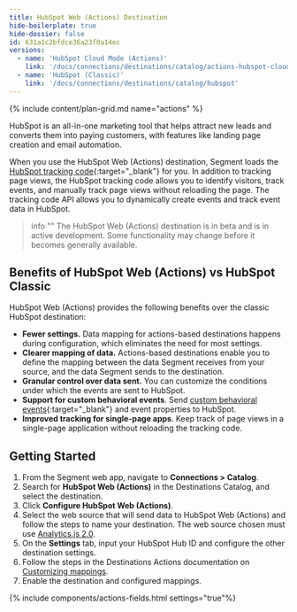 ```yaml
---
title: HubSpot Web (Actions) Destination
hide-boilerplate: true
hide-dossier: false
id: 631a1c2bfdce36a23f0a14ec
versions:
  - name: 'HubSpot Cloud Mode (Actions)'
    link: '/docs/connections/destinations/catalog/actions-hubspot-cloud'
  - name: 'HubSpot (Classic)'
    link: '/docs/connections/destinations/catalog/hubspot'
---
```


{% include content/plan-grid.md name="actions" %}

HubSpot is an all-in-one marketing tool that helps attract new leads and converts them into paying customers, with features like landing page creation and email automation.

When you use the HubSpot Web (Actions) destination, Segment loads the [HubSpot tracking code](https://developers.hubspot.com/docs/api/events/tracking-code){:target="_blank"} for you. In addition to tracking page views, the HubSpot tracking code allows you to identify visitors, track events, and manually track page views without reloading the page. The tracking code API allows you to dynamically create events and track event data in HubSpot.

> info ""
> The HubSpot Web (Actions) destination is in beta and is in active development. Some functionality may change before it becomes generally available.


## Benefits of HubSpot Web (Actions) vs HubSpot Classic
HubSpot Web (Actions) provides the following benefits over the classic HubSpot destination:

- **Fewer settings.** Data mapping for actions-based destinations happens during configuration, which eliminates the need for most settings.
- **Clearer mapping of data.** Actions-based destinations enable you to define the mapping between the data Segment receives from your source, and the data Segment sends to the destination.
- **Granular control over data sent.** You can customize the conditions under which the events are sent to HubSpot.
- **Support for custom behavioral events**. Send [custom behavioral events](https://developers.hubspot.com/docs/api/events/tracking-code#tracking-custom-behavioral-events-marketing-hub-enterprise-only-){:target="_blank"} and event properties to HubSpot.
- **Improved tracking for single-page apps**. Keep track of page views in a single-page application without reloading the tracking code.

## Getting Started

1. From the Segment web app, navigate to **Connections > Catalog**.
2. Search for **HubSpot Web (Actions)** in the Destinations Catalog, and select the destination.
3. Click **Configure HubSpot Web (Actions)**.
4. Select the web source that will send data to HubSpot Web (Actions) and follow the steps to name your destination. The web source chosen must use [Analytics.js 2.0](/docs/connections/sources/catalog/libraries/website/javascript/).
5. On the **Settings** tab, input your HubSpot Hub ID and configure the other destination settings.
6. Follow the steps in the Destinations Actions documentation on [Customizing mappings](/docs/connections/destinations/actions/#customizing-mappings).
7. Enable the destination and configured mappings.

{% include components/actions-fields.html settings="true"%}
